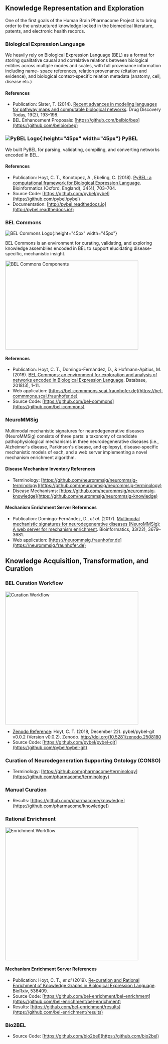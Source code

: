 ## Knowledge Representation and Exploration

One of the first goals of the Human Brain Pharmacome Project is to bring order
to the unstructured knowledge locked in the biomedical literature, patents,
and electronic health records.

### Biological Expression Language

We heavily rely on Biological Expression Language (BEL) as a format for storing qualitative causal and correlative relations between biological entities across multiple modes and scales, with full provenance information including name- space references, relation provenance (citation and evidence), and biological context-specific relation metadata (anatomy, cell, disease etc.)

#### References

- Publication: Slater, T. (2014). [Recent advances in modeling languages for pathway maps and computable biological networks](https://doi.org/10.1016/j.drudis.2013.12.011). Drug Discovery Today, 19(2), 193–198. 
- BEL Enhancement Proposals: [https://github.com/belbio/bep](https://github.com/belbio/bep)

### ![PyBEL Logo](img/pybel-logo.png){:height="45px" width="45px"} PyBEL

We built PyBEL for parsing, validating, compiling, and converting networks encoded in BEL.

#### References

- Publication: Hoyt, C. T., Konotopez, A., Ebeling, C. (2018). [PyBEL: a computational framework for Biological Expression Language](https://doi.org/10.1093/bioinformatics/btx660). Bioinformatics (Oxford, England), 34(4), 703–704. 
- Source Code: [https://github.com/pybel/pybel](https://github.com/pybel/pybel)
- Documentation: [http://pybel.readthedocs.io](http://pybel.readthedocs.io/)

### BEL Commons

![BEL Commons Logo](img/bel-commons-logo.png){:height="45px" width="45px"}

BEL Commons is an environment for curating, validating, and exploring knowledge assemblies encoded in BEL to support 
elucidating disease-specific, mechanistic insight.

<img src="img/bel-commons-components.png" alt="BEL Commons Components" width="424" height="283"/>

#### References

- Publication: Hoyt, C. T., Domingo-Fernández, D., & Hofmann-Apitius, M. (2018). [BEL Commons: an environment for exploration and analysis of networks encoded in Biological Expression Language](https://doi.org/10.1093/database/bay126). Database, 2018(3), 1–11.
- Web application: [https://bel-commmons.scai.fraunhofer.de](https://bel-commmons.scai.fraunhofer.de)
- Source Code: [https://github.com/bel-commons](https://github.com/bel-commons)

### NeuroMMSig

Multimodal mechanistic signatures for neurodegenerative diseases (NeuroMMSig) consists of three parts: a taxonomy
of candidate pathophysiological mechanisms in three neurodegenerative diseases (i.e., Alzheimer's disease, Parkinson's 
disease, and epilepsy), disease-specific mechanistic models of each, and a web server implementing
a novel mechanism enrichment algorithm.

#### Disease Mechanism Inventory References

- Terminology: [https://github.com/neurommsig/neurommsig-terminology](https://github.com/neurommsig/neurommsig-terminology)
- Disease Mechanisms: [https://github.com/neurommsig/neurommsig-knowledge](https://github.com/neurommsig/neurommsig-knowledge)

#### Mechanism Enrichment Server References

- Publication: Domingo-Fernández, D., *et al.* (2017). [Multimodal mechanistic signatures for neurodegenerative diseases (NeuroMMSig): A web server for mechanism enrichment](https://doi.org/10.1093/bioinformatics/btx399). Bioinformatics, 33(22), 3679–3681. 
- Web application: [https://neurommsig.fraunhofer.de](https://neurommsig.fraunhofer.de)

## Knowledge Acquisition, Transformation, and Curation

### BEL Curation Workflow

<img src="img/curation-workflow.png" alt="Curation Workflow" width="424" height="424"/>

- [Zenodo Reference](http://doi.org/10.5281/zenodo.2508180): Hoyt, C. T. (2018, December 22). pybel/pybel-git v0.0.2 (Version v0.0.2). Zenodo. http://doi.org/10.5281/zenodo.2508180
- Source Code: [https://github.com/pybel/pybel-git](https://github.com/pybel/pybel-git)

### Curation of Neurodegeneration Supporting Ontology (CONSO)

- Terminology: [https://github.com/pharmacome/terminology](https://github.com/pharmacome/terminology)

### Manual Curation

- Results: [https://github.com/pharmacome/knowledge](https://github.com/pharmacome/knowledge])

### Rational Enrichment

<img src="img/enrichment-workflow.png" alt="Enrichment Workflow" width="424" height="424"/>

#### Mechanism Enrichment Server References

- Publication: Hoyt, C. T., *et al* (2019). [Re-curation and Rational Enrichment of Knowledge Graphs in Biological Expression Language](https://doi.org/10.1101/536409). BioRxiv, 536409. 
- Source Code: [https://github.com/bel-enrichment/bel-enrichment](https://github.com/bel-enrichment/bel-enrichment)
- Results: [https://github.com/bel-enrichment/results](https://github.com/bel-enrichment/results)

### Bio2BEL

- Source Code: [https://github.com/bio2bel](https://github.com/bio2bel)
